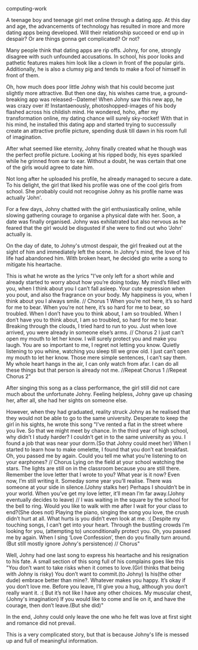 computing-work

A teenage boy and teenage girl met online through a dating app.
At this day and age, the advancements of technology has resulted in more and more dating apps being developed. 
Will their relationship succeed or end up in despair?
Or are things gonna get complicated?
Or not?

Many people think that dating apps are rip offs. Johny, for one, strongly disagree with such unfounded accusations. 
In school, his poor looks and pathetic features makes him look like a clown in front of the popular girls.
Additionally, he is also a clumsy pig and tends to make a fool of himself in front of them.

Oh, how much does poor little Johny wish that his could become just slightly more attractive. 
But then one day, his wishes came true, a ground-breaking app was released--Dateme!
When Johny saw this new app, he was crazy over it!
Instantaenously, photoshopped-images of his body flashed across his childish mind.
He wondered, hoho, after my transformation online, my dating chance will surely sky-rocket!
With that in his mind, he installed this dating app and started trying to successully create an attractive profile picture, spending dusk till dawn in his room full of imagination.

After what seemed like eternity, Johny finally created what he though was the perfect profile picture.
Looking at his ripped body, his eyes sparkled while he grinned from ear to ear.
Without a doubt, he was certain that one of the girls would agree to date him.

Not long after he uploaded his profile, he already managed to secure a date. 
To his delight, the girl that liked his profile was one of the cool girls from school.
She probably could not recognise Johny as his profile name was actually 'John'.

For a few days, Johny chatted with the girl enthusiastically online, while slowing gathering courage to organise a physical date with her.
Soon, a date was finally organised.
Johny was exhilatrated but also nervous as he feared that the girl would be disgusted if she were to find out who 'John' actually is.

On the day of date, to Johny's utmost despair, the girl freaked out at the sight of him and immediately left the scene.
In Johny's mind, the love of his life had abandoned him. 
With broken heart, he decided gto write a song to mitigate his heartache.

This is what he wrote as the lyrics 
   "I’ve only left for a short while and already started to worry about how you’re doing today.
My mind’s filled with you, when I think about you I can’t fall asleep.
Your cute expression when you pout, and also the fragrance on your body.
My happiness is you, when I think about you I always smile.
//   Chorus 1
When you’re not here, it’s so hard for me to bear.
When you’re not here, it’s so hard for me to bear, so troubled.
When I don’t have you to think about, I am so troubled.
When I don’t have you to think about, I am so troubled, so hard for me to bear.
Breaking through the clouds, I tried hard to run to you.
Just when love arrived, you were already in someone else’s arms.
  // Chorus 2
I just can’t open my mouth to let her know.
I will surely protect you and make you laugh.
You are so important to me, I regret not letting you know.
Quietly listening to you whine, watching you sleep till we grow old.
I just can’t open my mouth to let her know.
Those mere simple sentences, I can’t say them.
My whole heart hangs in the air, I can only watch from afar.
I can do all these things but that person is already not me.
//Repeat Chorus 1
//Repeat Chorus 2"

After singing this song as a class performance, the girl still did not care much about the unfortunate Johny.
Feeling helpless, Johny gave up chasing her, after all, she had her sights on someone else.

However, when they had graduated, reality struck Johny as he realised that they would not be able to go to the same university.
Desperate to keep the girl in his sights, he wrote this song
   "I’ve rented a flat in the street where you live.
So that we might meet by chance.
In the third year of high school, why didn’t I study harder?
I couldn’t get in to the same university as you.
I found a job that was near your dorm.(So that Johny could meet her)
When I started to learn how to make omelette, I found that you don’t eat breakfast.
Oh, you passed me by again.
Could you tell me what you’re listening to on your earphones?
//   Chorus
Lying on the field at your school watching the stars.
The lights are still on in the classroom because you are still there.
Remember the love letter that I wrote to you?
What year is it now? Even now, I’m still writing it.
Someday some year you’ll realise.
There was someone at your side in silence.(Johny stalks her)
Perhaps I shouldn’t be in your world.
When you’ve get my love letter, it’ll mean I’m far away.(Johny eventually decides to leave)
 //  I was waiting in the square by the school for the bell to ring.
Would you like to walk with me after I wait for your class to end?(She does not)
Playing the piano, singing the song you love, the crush didn’t hurt at all.
What hurts is you didn’t even look at me. :(
Despite my touching songs, I can’t get into your heart.
Through the bustling crowds I’m looking for you, (attempting to) unconditionally protect you.
Oh, you passed me by again.
When I sing ‘Love Confession’, then do you finally turn around.(But still mostly ignore Johny's persistence)
  // Chorus"
   
Well, Johny had one last song to express his heartache and his resignation to his fate.
A small section of this song full of his complains goes like this
   "You don’t want to take risks when it comes to love.(Girl thinks that being with Johny is risky)
You don’t want to commit.(to Johny)
Is his(the other dude) embrace better than mine?.
Whatever makes you happy.
It’s okay if you don’t love me.
Before you leave,
I’ll give you a hug, although you don’t really want it. :(
But it’s not like I have any other choices.
My muscular chest,(Johny's imagination)
If you would like to come and lie on it,
and have the courage, then don’t leave.(But she did)"

In the end, Johny could only leave the one who he felt was love at first sight and romance did not prevail.

This is a very complicated story, but that is because Johny's life is messed up and full of meaningful information. 



   

